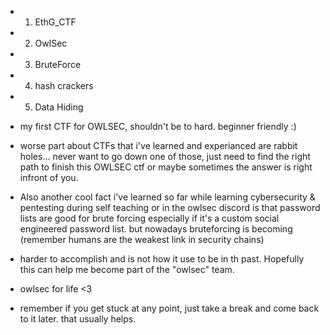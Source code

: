 - 1. EthG_CTF
- 2. OwlSec
- 3. BruteForce
- 4. hash crackers
- 5. Data Hiding

- my first CTF for OWLSEC, shouldn't be to hard. beginner friendly :)
- worse part about CTFs that i've learned and experianced are rabbit holes... never want to go down one of those, just need to find the right path to finish this OWLSEC ctf or maybe sometimes the answer is right infront of you.

- Also another cool fact i've learned so far while learning cybersecurity & pentesting during self teaching or in the owlsec discord is that password lists are good for brute forcing especially if it's a custom social engineered password list. but nowadays bruteforcing is becoming (remember humans are the weakest link in security chains)
- harder to accomplish and is not how it use to be in th past. Hopefully this can help me become part of the "owlsec" team. 
- owlsec for life <3

 
- remember if you get stuck at any point, just take a break and come back to it later. that usually helps.
